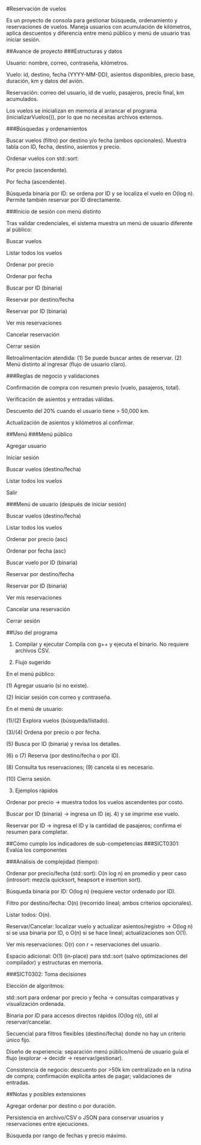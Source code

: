 #Reservación de vuelos

Es un proyecto de consola para gestionar búsqueda, ordenamiento y reservaciones de vuelos. Maneja usuarios con acumulación de kilómetros, aplica descuentos y diferencia entre menú público y menú de usuario tras iniciar sesión.

##Avance de proyecto
###Estructuras y datos

Usuario: nombre, correo, contraseña, kilómetros.

Vuelo: id, destino, fecha (YYYY-MM-DD), asientos disponibles, precio base, duración, km y datos del avión.

Reservación: correo del usuario, id de vuelo, pasajeros, precio final, km acumulados.

Los vuelos se inicializan en memoria al arrancar el programa (inicializarVuelos()), por lo que no necesitas archivos externos.

###Búsquedas y ordenamientos

Buscar vuelos (filtro) por destino y/o fecha (ambos opcionales).
Muestra tabla con ID, fecha, destino, asientos y precio.

Ordenar vuelos con std::sort:

Por precio (ascendente).

Por fecha (ascendente).

Búsqueda binaria por ID: se ordena por ID y se localiza el vuelo en O(log n).
Permite también reservar por ID directamente.

###Inicio de sesión con menú distinto

Tras validar credenciales, el sistema muestra un menú de usuario diferente al público:

Buscar vuelos

Listar todos los vuelos

Ordenar por precio

Ordenar por fecha

Buscar por ID (binaria)

Reservar por destino/fecha

Reservar por ID (binaria)

Ver mis reservaciones

Cancelar reservación

Cerrar sesión

Retroalimentación atendida:
(1) Se puede buscar antes de reservar.
(2) Menú distinto al ingresar (flujo de usuario claro).

###Reglas de negocio y validaciones

Confirmación de compra con resumen previo (vuelo, pasajeros, total).

Verificación de asientos y entradas válidas.

Descuento del 20% cuando el usuario tiene > 50,000 km.

Actualización de asientos y kilómetros al confirmar.

##Menú
###Menú público

Agregar usuario

Iniciar sesión

Buscar vuelos (destino/fecha)

Listar todos los vuelos

Salir

###Menú de usuario (después de iniciar sesión)

Buscar vuelos (destino/fecha)

Listar todos los vuelos

Ordenar por precio (asc)

Ordenar por fecha (asc)

Buscar vuelo por ID (binaria)

Reservar por destino/fecha

Reservar por ID (binaria)

Ver mis reservaciones

Cancelar una reservación

Cerrar sesión

##Uso del programa

1) Compilar y ejecutar
Compila con g++ y ejecuta el binario. No requiere archivos CSV.

2) Flujo sugerido

En el menú público:

(1) Agregar usuario (si no existe).

(2) Iniciar sesión con correo y contraseña.

En el menú de usuario:

(1)/(2) Explora vuelos (búsqueda/listado).

(3)/(4) Ordena por precio o por fecha.

(5) Busca por ID (binaria) y revisa los detalles.

(6) o (7) Reserva (por destino/fecha o por ID).

(8) Consulta tus reservaciones; (9) cancela si es necesario.

(10) Cierra sesión.

3) Ejemplos rápidos

Ordenar por precio → muestra todos los vuelos ascendentes por costo.

Buscar por ID (binaria) → ingresa un ID (ej. 4) y se imprime ese vuelo.

Reservar por ID → ingresa el ID y la cantidad de pasajeros; confirma el resumen para completar.

##Cómo cumplo los indicadores de sub-competencias
###SICT0301: Evalúa los componentes

###Análisis de complejidad (tiempo):

Ordenar por precio/fecha (std::sort): O(n log n) en promedio y peor caso (introsort: mezcla quicksort, heapsort e insertion sort).

Búsqueda binaria por ID: O(log n) (requiere vector ordenado por ID).

Filtro por destino/fecha: O(n) (recorrido lineal; ambos criterios opcionales).

Listar todos: O(n).

Reservar/Cancelar: localizar vuelo y actualizar asientos/registro → O(log n) si se usa binaria por ID, o O(n) si se hace lineal; actualizaciones son O(1).

Ver mis reservaciones: O(r) con r = reservaciones del usuario.

Espacio adicional: O(1) (in-place) para std::sort (salvo optimizaciones del compilador) y estructuras en memoria.

###SICT0302: Toma decisiones

Elección de algoritmos:

std::sort para ordenar por precio y fecha → consultas comparativas y visualización ordenada.

Binaria por ID para accesos directos rápidos (O(log n)), útil al reservar/cancelar.

Secuencial para filtros flexibles (destino/fecha) donde no hay un criterio único fijo.

Diseño de experiencia: separación menú público/menú de usuario guía el flujo (explorar → decidir → reservar/gestionar).

Consistencia de negocio: descuento por >50k km centralizado en la rutina de compra; confirmación explícita antes de pagar; validaciones de entradas.

##Notas y posibles extensiones

Agregar ordenar por destino o por duración.

Persistencia en archivo/CSV o JSON para conservar usuarios y reservaciones entre ejecuciones.

Búsqueda por rango de fechas y precio máximo.
